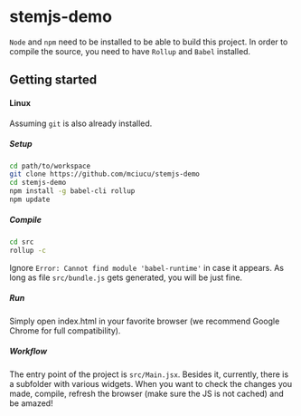 # stemjs-demo
`Node` and `npm` need to be installed to be able to build this project.
In order to compile the source, you need to have `Rollup` and `Babel` installed.

## Getting started

#### Linux
Assuming `git` is also already installed.
##### Setup
```bash
cd path/to/workspace
git clone https://github.com/mciucu/stemjs-demo
cd stemjs-demo
npm install -g babel-cli rollup
npm update
```

##### Compile
```bash
cd src
rollup -c
```

Ignore `Error: Cannot find module 'babel-runtime'` in case it appears. As long as file `src/bundle.js` gets generated, you will be just fine.

##### Run
Simply open index.html in your favorite browser (we recommend Google Chrome for full compatibility).

##### Workflow
The entry point of the project is `src/Main.jsx`. Besides it, currently, there is a subfolder with various widgets.
When you want to check the changes you made, compile, refresh the browser (make sure the JS is not cached) and be amazed!

